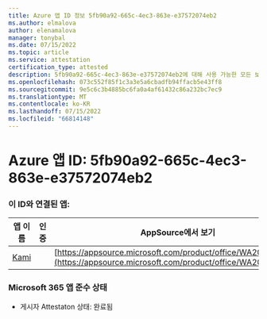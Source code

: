 ```yaml
---
title: Azure 앱 ID 정보 5fb90a92-665c-4ec3-863e-e37572074eb2
ms.author: elmalova
author: elenamalova
manager: tonybal
ms.date: 07/15/2022
ms.topic: article
ms.service: attestation
certification_type: attested
description: 5fb90a92-665c-4ec3-863e-e37572074eb2에 대해 사용 가능한 모든 보안 및 규정 준수 정보입니다.
ms.openlocfilehash: 073c552f85f1c3a3e5a6cbadfb94ffacb5e43ff8
ms.sourcegitcommit: 9e5c6c3b4885bc6fa0a4af61432c86a232bc7ec9
ms.translationtype: MT
ms.contentlocale: ko-KR
ms.lasthandoff: 07/15/2022
ms.locfileid: "66814148"
---
```

# <a name="azure-app-id-5fb90a92-665c-4ec3-863e-e37572074eb2"></a>Azure 앱 ID: 5fb90a92-665c-4ec3-863e-e37572074eb2


### <a name="apps-associated-with-this-id"></a>이 ID와 연결된 앱:
| **앱 이름** | **인증** | **AppSource에서 보기** |
|--------------|---------------|-----------------------|
| [Kami](../forward/WA200004148.md) |  | [https://appsource.microsoft.com/product/office/WA200004148](https://appsource.microsoft.com/product/office/WA200004148) |

### <a name="microsoft-365-app-compliance-status"></a>Microsoft 365 앱 준수 상태
- 게시자 Attestaton 상태: 완료됨
